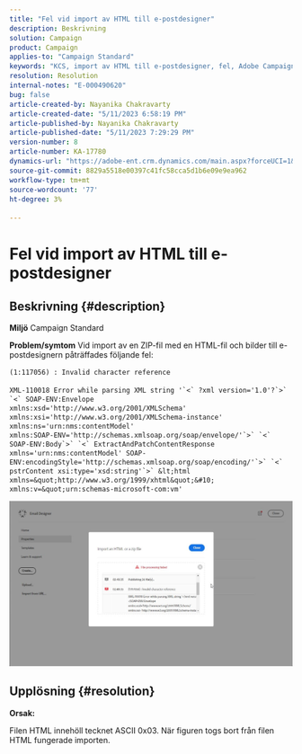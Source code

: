 ```yaml
---
title: "Fel vid import av HTML till e-postdesigner"
description: Beskrivning
solution: Campaign
product: Campaign
applies-to: "Campaign Standard"
keywords: "KCS, import av HTML till e-postdesigner, fel, Adobe Campaign Standard"
resolution: Resolution
internal-notes: "E-000490620"
bug: false
article-created-by: Nayanika Chakravarty
article-created-date: "5/11/2023 6:58:19 PM"
article-published-by: Nayanika Chakravarty
article-published-date: "5/11/2023 7:29:29 PM"
version-number: 8
article-number: KA-17780
dynamics-url: "https://adobe-ent.crm.dynamics.com/main.aspx?forceUCI=1&pagetype=entityrecord&etn=knowledgearticle&id=1a9c45c9-2df0-ed11-8849-6045bd006239"
source-git-commit: 8829a5518e00397c41fc58cca5d1b6e09e9ea962
workflow-type: tm+mt
source-wordcount: '77'
ht-degree: 3%

---
```


# Fel vid import av HTML till e-postdesigner

## Beskrivning {#description}

<b>Miljö</b>
Campaign Standard


<b>Problem/symtom</b>
Vid import av en ZIP-fil med en HTML-fil och bilder till e-postdesignern påträffades följande fel:


```
(1:117056) : Invalid character reference

XML-110018 Error while parsing XML string '`<` ?xml version='1.0'?`>` `<` SOAP-ENV:Envelope 
xmlns:xsd='http://www.w3.org/2001/XMLSchema' 
xmlns:xsi='http://www.w3.org/2001/XMLSchema-instance' 
xmlns:ns='urn:nms:contentModel' 
xmlns:SOAP-ENV='http://schemas.xmlsoap.org/soap/envelope/'`>` `<` SOAP-ENV:Body`>` `<` ExtractAndPatchContentResponse 
xmlns='urn:nms:contentModel' SOAP-ENV:encodingStyle='http://schemas.xmlsoap.org/soap/encoding/'`>` `<` pstrContent xsi:type='xsd:string'`>` &lt;html xmlns=&quot;http://www.w3.org/1999/xhtml&quot;&#10; 
xmlns:v=&quot;urn:schemas-microsoft-com:vm'
```


![](assets/___1d9c45c9-2df0-ed11-8849-6045bd006239___.jpeg)


## Upplösning {#resolution}


<b>Orsak:</b>

Filen HTML innehöll tecknet ASCII 0x03. När figuren togs bort från filen HTML fungerade importen.
